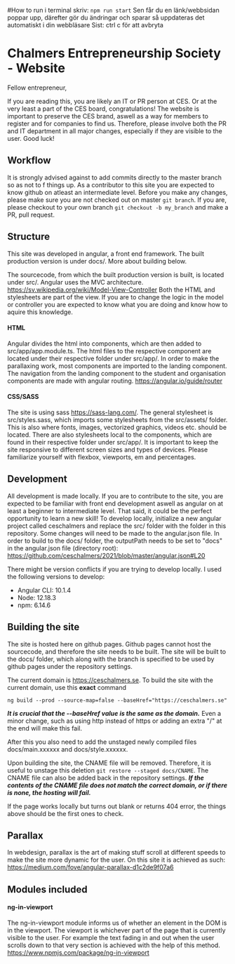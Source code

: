 #How to run
i terminal skriv: ```npm run start```
Sen får du en länk/webbsidan poppar upp, därefter gör du ändringar och sparar så uppdateras det automatiskt i din webbläsare 
Sist: ctrl c för att avbryta


# Chalmers Entrepreneurship Society - Website
Fellow entrepreneur,

If you are reading this, you are likely an IT or PR person at CES. Or at the very least a part of the CES board, congratulations! The website is important to preserve the CES brand, aswell as a way for members to register and for companies to find us. Therefore, please involve both the PR and IT department in all major changes, especially if they are visible to the user. Good luck!

## Workflow
It is strongly advised against to add commits directly to the master branch so as not to f things up. As a contributor to this site you are expected to know github on atleast an intermediate level.
Before you make any changes, please make sure you are not checked out on master ```git branch```. If you are, please checkout to your own branch ```git checkout -b my_branch``` and make a PR, pull request.

## Structure
This site was developed in angular, a front end framework. The built production version is under docs/. More about building below.

The sourcecode, from which the built production version is built, is located under src/. Angular uses the MVC architecture. https://sv.wikipedia.org/wiki/Model-View-Controller
Both the HTML and stylesheets are part of the view. If you are to change the logic in the model or controller you are expected to know what you are doing and know how to aquire this knowledge.

#### HTML
Angular divides the html into components, which are then added to src/app/app.module.ts. The html files to the respective component are located under their respective folder under src/app/.
In order to make the parallaxing work, most components are imported to the landing component. The navigation from the landing component to the student and organisation components are made with angular routing. https://angular.io/guide/router

#### CSS/SASS
The site is using sass https://sass-lang.com/. The general stylesheet is src/styles.sass, which imports some stylesheets from the src/assets/ folder. This is also where fonts, images, vectorized graphics, videos etc. should be located.
There are also stylesheets local to the components, which are found in their respective folder under src/app/. It is important to keep the site responsive to different screen sizes and types of devices. Please familiarize yourself with flexbox, viewports, em and percentages.

## Development
All development is made locally. If you are to contribute to the site, you are expected to be familiar with front end development aswell as angular on at least a beginner to intermediate level. That said, it could be the perfect opportunity to learn a new skill! To develop locally, initialize a new angular project called ceschalmers and replace the src/ folder with the folder in this repository. Some changes will need to be made to the angular.json file.
In order to build to the docs/ folder, the outputPath needs to be set to "docs" in the angular.json file (directory root): https://github.com/ceschalmers/2021/blob/master/angular.json#L20

There might be version conflicts if you are trying to develop locally. I used the following versions to develop:
- Angular CLI: 10.1.4
- Node: 12.18.3
- npm: 6.14.6

## Building the site
The site is hosted here on github pages. Github pages cannot host the sourcecode, and therefore the site needs to be built. The site will be built to the docs/ folder, which along with the branch is specified to be used by github pages under the repository settings.

The current domain is https://ceschalmers.se. To build the site with the current domain, use this **exact** command

```ng build --prod --source-map=false --baseHref="https://ceschalmers.se"```

***It is crucial that the --baseHref value is the same as the domain.*** Even a minor change, such as using http instead of https or adding an extra "/" at the end will make this fail.

After this you also need to add the unstaged newly compiled files docs/main.xxxxxx and docs/style.xxxxxx.

Upon building the site, the CNAME file will be removed. Therefore, it is useful to unstage this deletion ```git restore --staged docs/CNAME```. The CNAME file can also be added back in the repository settings. ***If the contents of the CNAME file does not match the correct domain, or if there is none, the hosting will fail.***

If the page works locally but turns out blank or returns 404 error, the things above should be the first ones to check.

## Parallax
In webdesign, parallax is the art of making stuff scroll at different speeds to make the site more dynamic for the user. On this site it is achieved as such: https://medium.com/fove/angular-parallax-d1c2de9f07a6

## Modules included
#### ng-in-viewport
The ng-in-viewport module informs us of whether an element in the DOM is in the viewport. The viewport is whichever part of the page that is currently visible to the user. For example the text fading in and out when the user scrolls down to that very section is achieved with the help of this method.
https://www.npmjs.com/package/ng-in-viewport
